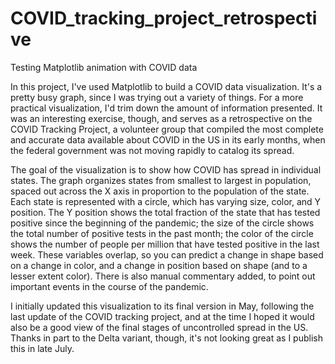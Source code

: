# COVID_tracking_project_retrospective
 Testing Matplotlib animation with COVID data

In this project, I've used Matplotlib to build a COVID data visualization. It's a pretty busy graph, since I was trying out a variety of things. For a more practical visualization, I'd trim down the amount of information presented. It was an interesting exercise, though, and serves as a retrospective on the COVID Tracking Project, a volunteer group that compiled the most complete and accurate data available about COVID in the US in its early months, when the federal government was not moving rapidly to catalog its spread.

The goal of the visualization is to show how COVID has spread in individual states. The graph organizes states from smallest to largest in population, spaced out across the X axis in proportion to the population of the state. Each state is represented with a circle, which has varying size, color, and Y position. The Y position shows the total fraction of the state that has tested positive since the beginning of the pandemic; the size of the circle shows the total number of positive tests in the past month; the color of the circle shows the number of people per million that have tested positive in the last week. These variables overlap, so you can predict a change in shape based on a change in color, and a change in position based on shape (and to a lesser extent color). There is also manual commentary added, to point out important events in the course of the pandemic. 

I initially updated this visualization to its final version in May, following the last update of the COVID tracking project, and at the time I hoped it would also be a good view of the final stages of uncontrolled spread in the US. Thanks in part to the Delta variant, though, it's not looking great as I publish this in late July.
